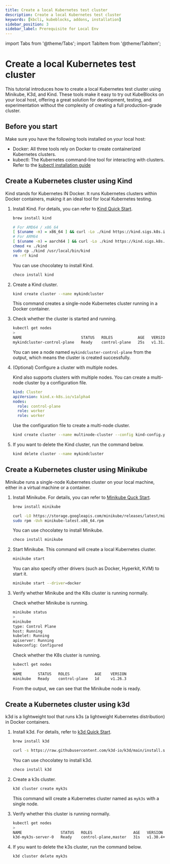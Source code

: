 ```yaml
---
title: Create a local Kubernetes test cluster
description: Create a local Kubernetes test cluster
keywords: [kbcli, kubeblocks, addons, installation]
sidebar_position: 3
sidebar_label: Prerequisite for Local Env
---
```


import Tabs from '@theme/Tabs';
import TabItem from '@theme/TabItem';

# Create a local Kubernetes test cluster

This tutorial introduces how to create a local Kubernetes test cluster using Minikube, K3d, and Kind. These tools make it easy to try out KubeBlocks on your local host, offering a great solution for development, testing, and experimentation without the complexity of creating a full production-grade cluster.

## Before you start

Make sure you have the following tools installed on your local host:

- Docker: All three tools rely on Docker to create containerized Kubernetes clusters.
- kubectl: The Kubernetes command-line tool for interacting with clusters. Refer to the [kubectl installation guide](https://kubernetes.io/docs/tasks/tools/)

<Tabs>

<TabItem value="Kind" label="Kind" default>

## Create a Kubernetes cluster using Kind

Kind stands for Kubernetes IN Docker. It runs Kubernetes clusters within Docker containers, making it an ideal tool for local Kubernetes testing.

1. Install Kind. For details, you can refer to [Kind Quick Start](https://kind.sigs.k8s.io/docs/user/quick-start/).

   <Tabs>

   <TabItem value="macOS" label="macOS" default>

   ```bash
   brew install kind
   ```

   </TabItem>

   <TabItem value="Linux" label="Linux">

   ```bash
   # For AMD64 / x86_64
   [ $(uname -m) = x86_64 ] && curl -Lo ./kind https://kind.sigs.k8s.io/dl/v0.24.0/kind-linux-amd64
   # For ARM64
   [ $(uname -m) = aarch64 ] && curl -Lo ./kind https://kind.sigs.k8s.io/dl/v0.24.0/kind-linux-arm64
   chmod +x ./kind
   sudo cp ./kind /usr/local/bin/kind
   rm -rf kind
   ```

   </TabItem>

   <TabItem value="Windows" label="Windows">

   You can use chocolatey to install Kind.

   ```bash
   choco install kind
   ```

   </TabItem>

   </Tabs>

2. Create a Kind cluster.

   ```bash
   kind create cluster --name mykindcluster
   ```

   This command creates a single-node Kubernetes cluster running in a Docker container.

3. Check whether the cluster is started and running.

   ```bash
   kubectl get nodes
   >
   NAME                          STATUS   ROLES           AGE   VERSION
   mykindcluster-control-plane   Ready    control-plane   25s   v1.31.0
   ```

   You can see a node named `mykindcluster-control-plane` from the output, which means the cluster is created successfully.

4. (Optional) Configure a cluster with multiple nodes.

   Kind also supports clusters with multiple nodes. You can create a multi-node cluster by a configuration file.

   ```yaml
   kind: Cluster
   apiVersion: kind.x-k8s.io/v1alpha4
   nodes:
     role: control-plane
     role: worker
     role: worker
   ```

   Use the configuration file to create a multi-node cluster.

   ```bash
   kind create cluster --name multinode-cluster --config kind-config.yaml
   ```

5. If you want to delete the Kind cluster, run the command below.

   ```bash
   kind delete cluster --name mykindcluster
   ```

</TabItem>

<TabItem value="Minikube" label="Minikube">

## Create a Kubernetes cluster using Minikube

Minikube runs a single-node Kubernetes cluster on your local machine, either in a virtual machine or a container.

1. Install Minikube. For details, you can refer to [Minikube Quck Start](https://minikube.sigs.k8s.io/docs/start/).

   <Tabs>

   <TabItem value="macOS" label="macOS" default>

   ```bash
   brew install minikube
   ```

   </TabItem>

   <TabItem value="Linux" label="Linux">

   ```bash
   curl -LO https://storage.googleapis.com/minikube/releases/latest/minikube-latest.x86_64.rpm
   sudo rpm -Uvh minikube-latest.x86_64.rpm
   ```

   </TabItem>

   <TabItem value="Windows" label="Windows">

   You can use chocolatey to install Minikube.

   ```bash
   choco install minikube
   ```

   </TabItem>

   </Tabs>

2. Start Minikube. This command will create a local Kubernetes cluster.

   ```bash
   minikube start
   ```

   You can also specify other drivers (such as Docker, Hyperkit, KVM) to start it.

   ```bash
   minikube start --driver=docker
   ```

3. Verify whether Minikube and the K8s cluster is running normally.

   Check whether Minikube is running.

   ```bash
   minikube status
   >
   minikube
   type: Control Plane
   host: Running
   kubelet: Running
   apiserver: Running
   kubeconfig: Configured
   ```

   Check whether the K8s cluster is running.

   ```bash
   kubectl get nodes
   >
   NAME       STATUS   ROLES           AGE    VERSION
   minikube   Ready    control-plane   1d     v1.26.3
   ```

   From the output, we can see that the Minikube node is ready.

</TabItem>

<TabItem value="k3d" label="k3d">

## Create a Kubernetes cluster using k3d

k3d is a lightweight tool that runs k3s (a lightweight Kubernetes distribution) in Docker containers.

1. Install k3d. For details, refer to [k3d Quick Start](https://k3d.io/v5.7.4/#releases).

   <Tabs>

   <TabItem value="macOS" label="macOS" default>

   ```bash
   brew install k3d
   ```

   </TabItem>

   <TabItem value="Linux" label="Linux">

   ```bash
   curl -s https://raw.githubusercontent.com/k3d-io/k3d/main/install.sh | bash
   ```

   </TabItem>

   <TabItem value="Windows" label="Windows">

   You can use chocolatey to install k3d.

   ```bash
   choco install k3d
   ```

   </TabItem>

   </Tabs>

2. Create a k3s cluster.

   ```bash
   k3d cluster create myk3s
   ```

   This command will create a Kubernetes cluster named as `myk3s` with a single node.

3. Verify whether this cluster is running normally.

   ```bash
   kubectl get nodes
   >
   NAME                 STATUS   ROLES                  AGE   VERSION
   k3d-myk3s-server-0   Ready    control-plane,master   31s   v1.30.4+k3s1
   ```

4. If you want to delete the k3s cluster, run the command below.

   ```bash
   k3d cluster delete myk3s
   ```

</TabItem>

</Tabs>
